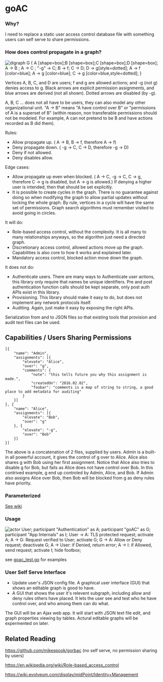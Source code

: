# goAC

### Why?
I need to replace a static user access control database file with something users can self serve to share permissions.

### How does control propagate in a graph?

![digraph G {
	A [shape=box];B [shape=box];C [shape=box];D [shape=box];
	A -> B ; A -> C ; "-g" -> C; 
	B -> f;
	C -> D; D -> g[style=dotted];
	A -> f [color=blue]; A -> g [color=blue]; 
	C -> g [color=blue,style=dotted];
}](http://g.gravizo.com/svg?digraph%20G%20%7B%0A%09A%20%5Bshape%3Dbox%5D%3BB%20%5Bshape%3Dbox%5D%3BC%20%5Bshape%3Dbox%5D%3BD%20%5Bshape%3Dbox%5D%3B%0A%09A%20-%3E%20B%20%3B%20A%20-%3E%20C%20%3B%20%22-g%22%20-%3E%20C%3B%20%0A%09B%20-%3E%20f%3B%0A%09C%20-%3E%20D%3B%20D%20-%3E%20g%5Bstyle%3Ddotted%5D%3B%0A%09A%20-%3E%20f%20%5Bcolor%3Dblue%5D%3B%20A%20-%3E%20g%20%5Bcolor%3Dblue%5D%3B%20%0A%09C%20-%3E%20g%20%5Bcolor%3Dblue%2Cstyle%3Ddotted%5D%3B)

Vertices A, B, C, and D are users; f and g are allowed actions; and -g (not g) denies access to g. Black arrows are explicit permission assignments, and blue arrows are derived (not all shown). Dotted arrows are disabled (by -g). 

A, B, C ... does not all have to be users, they can also model any other organizational unit. "A -> B" means "A have control over B" or "permissions of A is a superset of B" (within reason, non transferable permissions should not be modeled. For example, A can not pretend to be B and have actions recorded as B did them). 

Rules:
- Allow propagate up. ( A -> B, B -> f, therefore A -> f)
- Deny propagate down. ( -g -> C, C -> D, therefore -g -> D)
- Deny if not allowed.
- Deny disables allow.

Edge cases:
- Allow propagate up even when blocked. ( A -> C, -g -> C, C -> g, therefore C -> g is disabled, but A -> g  is allowed.) If denying a higher user is intended, then that should be set explicitly.
- It is possible to create cycles in the graph. There is no guarantee against doing so when modifying the graph to allow partial updates without locking the whole graph. By rule, vertices in a cycle will have the same set of permissions. Graph search algorithms must remember visited to avoid going in circles.



It will do:
- Role-based access control, without the complexity. It is all many to many relationships anyways, so the algorithm just need a directed graph. 
- Discretionary access control, allowed actions move up the graph. Capabilities is also core to how it works and explained later.
- Mandatory access control, blocked action move down the graph.

It does not do:
- Authenticate users. There are many ways to Authenticate user actions, this library only require that names be unique identifiers. Pre and post authentication function calls should be kept separate, only post auth APIs exist in this library.
- Provisioning. This library should make it easy to do, but does not implement any network protocols itself.
- Auditing. Again, just make it easy by exposing the right APIs.

Serialization from and to JSON files so that existing tools that provision and audit text files can be used.

## Capabilities / Users Sharing Permissions

	[{
		"name": "Admin",
		"assignments": [{
			"elevate": "Alice",
			"over": "g",
			"comments": {
				"note": "this tells future you why this assignment is made.",
				"createdOn": "2016.02.02",
				"foobar": "comments is a map of string to string, a good place to add metadata for auditing"
			}
		}]
	}, {
		"name": "Alice",
		"assignments": [{
			"elevate": "Bob",
			"over": "g"
		}, {
			"elevate": "-g",
			"over": "Bob"
		}]
	}]
	
The above is a concatenation of 2 files, supplied by users. Admin is a built-in all powerful account, it gives the control of g over to Alice. Alice also shares g with Bob using her first assignment. Notice that Alice also tries to disable g for Bob, but fails as Alice does not have control over Bob. In this contrived example, g end up controled by Admin, Alice, and Bob. If Admin also assigns Alice over Bob, then Bob will be blocked from g as deny rules have priority.

### Parameterized

[See wiki](https://github.com/xiegeo/goac/wiki/Parameterized-Assignments)

### Usage
![actor User;
participant "Authentication" as A;
participant "goAC" as G;
participant "App Internals" as I;
User -> A: TLS protected request;
activate A;
A -> G: Request verified to User;
activate G;
G -> A: Allow or Deny request;
deactivate G;
A -> User: if Denied, return error;
A -> I: if Allowed, send request;
activate I;
hide footbox;](http://g.gravizo.com/svg?actor%20User%3B%0Aparticipant%20%22Authentication%22%20as%20A%3B%0Aparticipant%20%22goAC%22%20as%20G%3B%0Aparticipant%20%22App%20Internals%22%20as%20I%3B%0AUser%20-%3E%20A%3A%20TLS%20protected%20request%3B%0Aactivate%20A%3B%0AA%20-%3E%20G%3A%20Request%20verified%20to%20User%3B%0Aactivate%20G%3B%0AG%20-%3E%20A%3A%20Allow%20or%20Deny%20request%3B%0Adeactivate%20G%3B%0AA%20-%3E%20User%3A%20if%20Denied%2C%20return%20error%3B%0AA%20-%3E%20I%3A%20if%20Allowed%2C%20send%20request%3B%0Aactivate%20I%3B%0Ahide%20footbox%3B
)

see [goac_test.go](goac_test.go) for examples

### User Self Serve Interface
- Update user's JSON config file. A graphical user interface (GUI) that shows an editable graph is good to have.
- A GUI that shows the user it's relevent subgraph, including allow and deny rules others have placed. It lets the user see and test who he have control over, and who among them can do what.

The GUI will be an Ajax web app. It will start with JSON text file edit, and graph properties viewing by tables. Actural editable graphs will be expermented on later.

## Related Reading

https://github.com/mikespook/gorbac (no self serve, no permission sharing by users)

https://en.wikipedia.org/wiki/Role-based_access_control

https://wiki.evolveum.com/display/midPoint/Identity+Management
